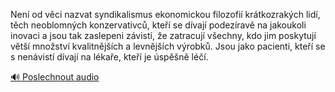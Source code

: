 
Není od věci nazvat syndikalismus ekonomickou filozofií krátkozrakých lidí, těch neoblomných konzervativců, kteří se dívají podezíravě na jakoukoli inovaci a jsou tak zaslepeni závistí, že zatracují všechny, kdo jim poskytují větší množství kvalitnějších a levnějších výrobků. Jsou jako pacienti, kteří se s nenávistí dívají na lékaře, kteří je úspěšně léčí.

[🔊 Poslechnout audio](/data/7-paragraphs/audio/chapter_162/para_006-Nen-od-vci-nazvat-syndikalismus-ekonomickou-filo.mp3)
